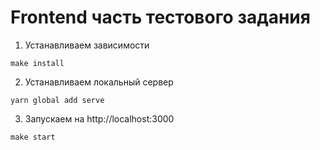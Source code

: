 # Frontend часть тестового задания

1. Устанавливаем зависимости
```
make install

```
2. Устанавливаем локальный сервер
```
yarn global add serve

```
3. Запускаем на http://localhost:3000
```
make start

```